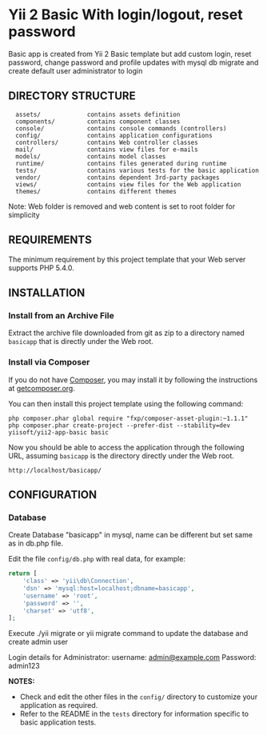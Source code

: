 Yii 2 Basic With login/logout, reset password
============================

Basic app is created from Yii 2 Basic template but add custom login, reset password, change password and profile updates with mysql db migrate and create default user administrator to login


DIRECTORY STRUCTURE
-------------------

      assets/             contains assets definition
      components/         contains component classes
      console/            contains console commands (controllers)
      config/             contains application configurations
      controllers/        contains Web controller classes
      mail/               contains view files for e-mails
      models/             contains model classes
      runtime/            contains files generated during runtime
      tests/              contains various tests for the basic application
      vendor/             contains dependent 3rd-party packages
      views/              contains view files for the Web application
      themes/             contains different themes

  Note: Web folder is removed and web content is set to root folder for simplicity

REQUIREMENTS
------------

The minimum requirement by this project template that your Web server supports PHP 5.4.0.


INSTALLATION
------------

### Install from an Archive File

Extract the archive file downloaded  from git as zip to
a directory named `basicapp` that is directly under the Web root.


### Install via Composer

If you do not have [Composer](http://getcomposer.org/), you may install it by following the instructions
at [getcomposer.org](http://getcomposer.org/doc/00-intro.md#installation-nix).

You can then install this project template using the following command:

~~~
php composer.phar global require "fxp/composer-asset-plugin:~1.1.1"
php composer.phar create-project --prefer-dist --stability=dev yiisoft/yii2-app-basic basic
~~~


Now you should be able to access the application through the following URL, assuming `basicapp` is the directory
directly under the Web root.

~~~
http://localhost/basicapp/
~~~


CONFIGURATION
-------------

### Database

Create Database "basicapp" in mysql, name can be different but set same as in db.php file.

Edit the file `config/db.php` with real data, for example:

```php
return [
    'class' => 'yii\db\Connection',
    'dsn' => 'mysql:host=localhost;dbname=basicapp',
    'username' => 'root',
    'password' => '',
    'charset' => 'utf8',
];
```
Execute ./yii migrate or yii migrate command to update the database and create admin user

  Login details for Administrator:
  username: admin@example.com
  Password: admin123

**NOTES:**
- Check and edit the other files in the `config/` directory to customize your application as required.
- Refer to the README in the `tests` directory for information specific to basic application tests.
